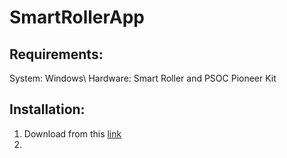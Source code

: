 # SmartRollerApp
## Requirements:
System: Windows\\
Hardware: Smart Roller and PSOC Pioneer Kit
## Installation:
1. Download from this [link](https://github.com/qrx10/SmartRollerApp/releases/tag/v1.0)
2. 
